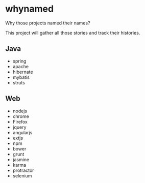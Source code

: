 # whynamed
Why those projects named their names?

This project will gather all those stories and track their histories.

## Java

- spring
- apache 
- hibernate 
- mybatis 
- struts


## Web

- nodejs
- chrome
- Firefox
- jquery 
- angularjs 
- extjs 
- npm 
- bower
- grunt
- jasmine
- karma
- protractor 
- selenium 
